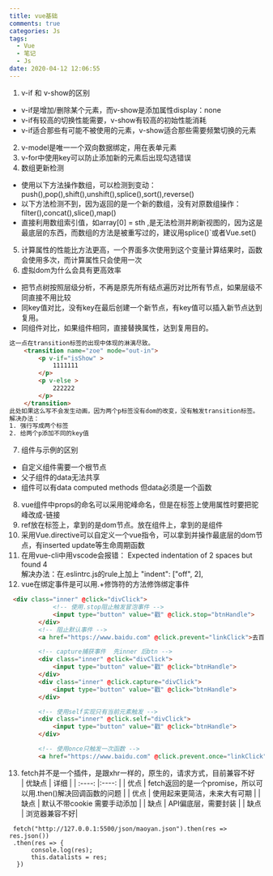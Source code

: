 ```yaml
---
title: vue基础
comments: true
categories: Js
tags:
  - Vue
  - 笔记
  - Js
date: 2020-04-12 12:06:55
---
```

1. v-if 和 v-show的区别  
* v-if是增加/删除某个元素，而v-show是添加属性display：none  
* v-if有较高的切换性能需要，v-show有较高的初始性能消耗
* v-if适合那些有可能不被使用的元素，v-show适合那些需要频繁切换的元素 
2. v-model是唯一一个双向数据绑定，用在表单元素
3. v-for中使用key可以防止添加新的元素后出现勾选错误
4. 数组更新检测
* 使用以下方法操作数组，可以检测到变动：push(),pop(),shift(),unshift(),splice(),sort(),reverse()
* 以下方法检测不到，因为返回的是一个新的数组，没有对原数组操作：filter(),concat(),slice(),map()
* 直接利用数组索引值，如array[0] = sth ,是无法检测并刷新视图的，因为这是最底层的东西，而数组的方法是被重写过的，建议用splice()`或者Vue.set()
5. 计算属性的性能比方法更高，一个界面多次使用到这个变量计算结果时，函数会使用多次，而计算属性只会使用一次
6. 虚拟dom为什么会具有更高效率
* 把节点树按照层级分析，不再是原先所有结点遍历对比所有节点，如果层级不同直接不用比较
* 同key值对比，没有key在最后创建一个新节点，有key值可以插入新节点达到复用。
* 同组件对比，如果组件相同，直接替换属性，达到复用目的。
```HTML
这一点在transition标签的出现中体现的淋漓尽致。
    <transition name="zoe" mode="out-in">
        <p v-if="isShow" >
            1111111
        </p>
        <p v-else >
            222222
        </p>
    </transition>
此处如果这么写不会发生动画，因为两个p标签没有dom的改变，没有触发transition标签。
解决办法：
1. 强行写成两个标签
2. 给两个p添加不同的key值
```
7. 组件与示例的区别
* 自定义组件需要一个根节点 
* 父子组件的data无法共享  
* 组件可以有data computed methods 但data必须是一个函数 
8. vue组件中props的命名可以采用驼峰命名，但是在标签上使用属性时要把驼峰改成-链接
9. ref放在标签上，拿到的是dom节点。放在组件上，拿到的是组件
10. 采用Vue.directive可以自定义一个vue指令，可以拿到并操作最底层的dom节点，有inserted update等生命周期函数
11. 在用vue-cli中用vscode会报错：   Expected indentation of 2 spaces but found 4    
解决办法：在.eslintrc.js的rule上加上 "indent": ["off", 2],
12. vue在绑定事件是可以用.+修饰符的方法修饰绑定事件
```html
 <div class="inner" @click="divClick">
            <!-- 使用.stop阻止触发冒泡事件 -->
            <input type="button" value="戳" @click.stop="btnHandle">
        </div>
        <!-- 阻止默认事件 -->
        <a href="https://www.baidu.com" @click.prevent="linkClick">去百度 </a>

        <!-- capture捕获事件  先inner 后btn -->
        <div class="inner" @click="divClick">
            <input type="button" value="戳" @click="btnHandle">
        </div>
        <div class="inner" @click.capture="divClick">
            <input type="button" value="戳" @click="btnHandle">
        </div>

        <!-- 使用self实现只有当前元素触发 -->
        <div class="inner" @click.self="divClick">
            <input type="button" value="戳" @click="btnHandle">
        </div>

        <!-- 使用once只触发一次函数 -->
        <a href="https://www.baidu.com" @click.prevent.once="linkClick">去百度 </a>
```
13. fetch并不是一个插件，是跟xhr一样的，原生的，请求方式，目前兼容不好  
| 优缺点 | 详细 |
| :----: |:----:  |
| 优点  | fetch返回的是一个promise，所以可以用.then()解决回调函数的问题 |
| 优点  | 使用起来更简洁，未来大有可期 |
| 缺点  | 默认不带cookie 需要手动添加 |
| 缺点  | API偏底层，需要封装 |
| 缺点  | 浏览器兼容不好|

```JS
 fetch("http://127.0.0.1:5500/json/maoyan.json").then(res => res.json())
 .then(res => {
      console.log(res);
      this.datalists = res;
  })
```